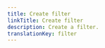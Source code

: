 ```yaml
---
title: Create filter
linkTitle: Create filter
description: Create a filter.
translationKey: filter
---
```

